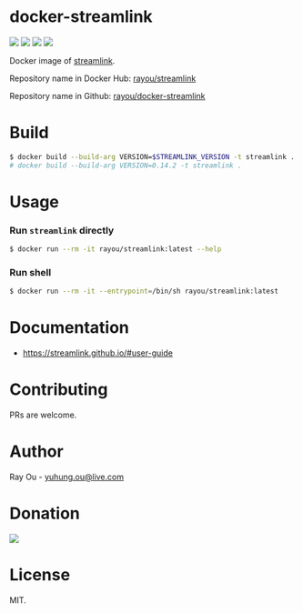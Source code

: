 [github]: https://github.com/rayou/docker-streamlink
[app-github]: https://github.com/streamlink/streamlink
[dockerstore]: https://hub.docker.com/r/rayou/streamlink
[donation]: https://donorbox.org/rayou?amount=10

# docker-streamlink
[![](https://img.shields.io/docker/image-size/rayou/streamlink?sort=semver)][dockerstore] [![](https://img.shields.io/docker/v/rayou/streamlink?sort=semver)][dockerstore] [![](https://img.shields.io/docker/stars/rayou/streamlink.svg)][dockerstore] [![](https://img.shields.io/badge/Donate-Donorbox-green.svg)][donation]

Docker image of [streamlink][app-github].

Repository name in Docker Hub: [rayou/streamlink][dockerstore]

Repository name in Github: [rayou/docker-streamlink][github]

# Build
```bash
$ docker build --build-arg VERSION=$STREAMLINK_VERSION -t streamlink .
# docker build --build-arg VERSION=0.14.2 -t streamlink .
```

# Usage

### Run `streamlink` directly
```bash
$ docker run --rm -it rayou/streamlink:latest --help
```

### Run shell
```bash
$ docker run --rm -it --entrypoint=/bin/sh rayou/streamlink:latest
```

# Documentation
- https://streamlink.github.io/#user-guide

# Contributing

PRs are welcome.

# Author

Ray Ou - yuhung.ou@live.com

# Donation

[![](https://d1iczxrky3cnb2.cloudfront.net/button-small-green.png)][donation]

# License

MIT.